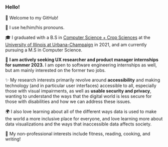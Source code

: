 ### Hello! 

🥳 Welcome to my GitHub!

🍵 I use he/him/his pronouns. 

🎓 I graduated with a B.S in [Computer Science + Crop Sciences](https://cs.illinois.edu/academics/undergraduate/degree-program-options/cs-x-degree-programs/computer-science-crop-sciences) at the [University of Illinois at Urbana-Champaign](https://illinois.edu/) in 2021, and am currently pursuing a M.S in Computer Science.

💼 **I am actively seeking UX researcher and product manager internships for summer 2023.** I am open to software engineering internships as well, but am mainly interested on the former two jobs. 

✨ My research interests primarily revolve around **accessibility** and making technology (and in particular user interfaces) accessible to all, especially those with visual impairments, as well as  **usable security and privacy**, wanting to understand the ways that the digital world is less secure for those with disabilities and how we can address these issues.

🌍 I also love learning about all of the different ways data is used to make the world a more inclusive place for everyone, and love learning more about data visualizations and the ways that inaccessible data affects society.

🍳 My non-professional interests include fitness, reading, cooking, and writing! 
